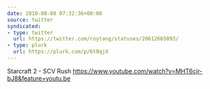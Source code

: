 ```yaml
---
date: 2010-08-08 07:32:36+00:00
source: twitter
syndicated:
- type: twitter
  url: https://twitter.com/roytang/statuses/20612665093/
- type: plurk
  url: https://plurk.com/p/6t0qjd
---
```


Starcraft 2 - SCV Rush https://www.youtube.com/watch?v=MHT6cjr-bJ8&feature=youtu.be